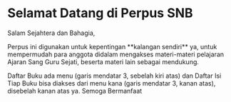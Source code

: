 # Selamat Datang di Perpus SNB

Salam Sejahtera dan Bahagia,

Perpus ini digunakan untuk kepentingan \*\*kalangan sendiri\*\* ya, untuk mempermudah para anggota didalam mengakses materi-materi pelajaran Ajaran Sang Guru Sejati, beserta materi lain sebagai mendukung.

Daftar Buku ada menu (garis mendatar 3, sebelah kiri atas) dan Daftar Isi Tiap Buku bisa diakses dari menu kana (garis mendatar 3, kanan atas), disebelah kanan atas ya. Semoga Bermanfaat

<!-- # Welcome to your Jupyter Book -->

<!-- This is a small sample book to give you a feel for how book content is
structured.

:::{note}
Here is a note!
:::

And here is a code block:

```
e = mc^2
```

Check out the content pages bundled with this sample book to see more. -->
